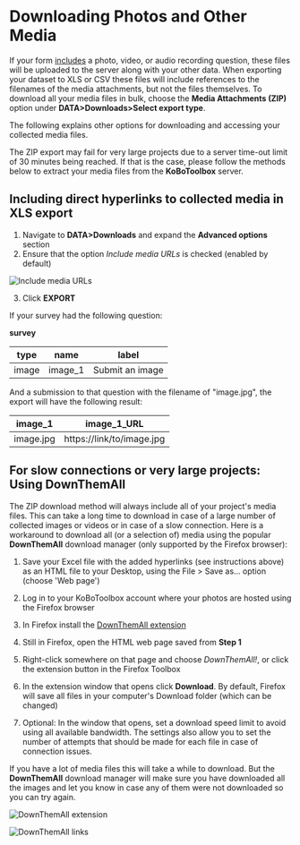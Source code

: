 # Downloading Photos and Other Media

If your form [includes](question_types.md) a photo, video, or audio recording
question, these files will be uploaded to the server along with your other
data. When exporting your dataset to XLS or CSV these files will include
references to the filenames of the media attachments, but not the files
themselves. To download all your media files in bulk, choose the **Media
Attachments (ZIP)** option under **DATA>Downloads>Select export type**.

The following explains other options for downloading and accessing your
collected media files.

<p class='note'>The ZIP export may fail for very large projects due to a server
time-out limit of 30 minutes being reached. If that is the case, please follow
the methods below to extract your media files from the
<strong>KoBoToolbox</strong> server.</p>

## Including direct hyperlinks to collected media in XLS export

1. Navigate to **DATA>Downloads** and expand the **Advanced options** section
2. Ensure that the option *Include media URLs* is checked (enabled by default)

![Include media URLs](/images/photo_download/include_media_urls.png)

3. Click **EXPORT**

If your survey had the following question:

**survey**

| type  | name    | label           |
| ---   | ---     | ---             |
| image | image_1 | Submit an image |

And a submission to that question with the filename of "image.jpg", the export
will have the following result:

| image_1   | image_1_URL               |
| ---       | ---                       |
| image.jpg | https://link/to/image.jpg |

## For slow connections or very large projects: Using DownThemAll

The ZIP download method will always include all of your project's media files.
This can take a long time to download in case of a large number of collected
images or videos or in case of a slow connection. Here is a workaround to
download all (or a selection of) media using the popular **DownThemAll**
download manager (only supported by the Firefox browser):

1. Save your Excel file with the added hyperlinks (see instructions above) as
   an HTML file to your Desktop, using the File > Save as... option (choose
   'Web page')

2. Log in to your KoBoToolbox account where your photos are hosted using the
   Firefox browser

3. In Firefox install the [DownThemAll
   extension](https://addons.mozilla.org/en-CA/firefox/addon/downthemall)

4. Still in Firefox, open the HTML web page saved from **Step 1**

5. Right-click somewhere on that page and choose *DownThemAll!*, or click the
   extension button in the Firefox Toolbox

6. In the extension window that opens click **Download**. By default, Firefox
   will save all files in your computer's Download folder (which can be
   changed)

7. Optional: In the window that opens, set a download speed limit to avoid
   using all available bandwidth. The settings also allow you to set the number
   of attempts that should be made for each file in case of connection issues.

If you have a lot of media files this will take a while to download. But the
**DownThemAll** download manager will make sure you have downloaded all the
images and let you know in case any of them were not downloaded so you can try
again.

![DownThemAll extension](/images/photo_download/downthemall_extension.jpg)

![DownThemAll links](/images/photo_download/downthemall_links.jpg)

